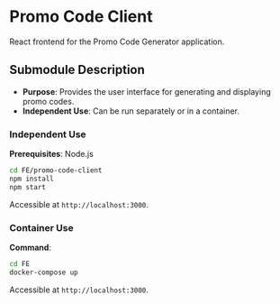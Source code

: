 # Promo Code Client

React frontend for the Promo Code Generator application.

## Submodule Description
- **Purpose**: Provides the user interface for generating and displaying promo codes.
- **Independent Use**: Can be run separately or in a container.

### Independent Use
**Prerequisites**: Node.js
```bash
cd FE/promo-code-client
npm install
npm start
```
Accessible at `http://localhost:3000`.

### Container Use
**Command**:
```bash
cd FE
docker-compose up
```
Accessible at `http://localhost:3000`.